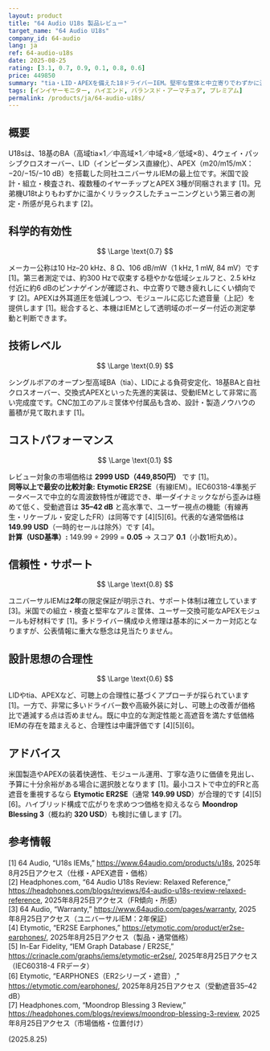 ```yaml
---
layout: product
title: "64 Audio U18s 製品レビュー"
target_name: "64 Audio U18s"
company_id: 64-audio
lang: ja
ref: 64-audio-u18s
date: 2025-08-25
rating: [3.1, 0.7, 0.9, 0.1, 0.8, 0.6]
price: 449850
summary: "tia・LID・APEXを備えた18ドライバーIEM。堅牢な筐体と中立寄りでわずかに温かい測定結果を示しますが、同等の機能・測定性能を満たす低価格IEMの存在によりコストパフォーマンスは極めて低いです。"
tags: [インイヤーモニター, ハイエンド, バランスド・アーマチュア, プレミアム]
permalink: /products/ja/64-audio-u18s/
---
```

## 概要

U18sは、18基のBA（高域tia×1／中高域×1／中域×8／低域×8）、4ウェイ・パッシブクロスオーバー、LID（インピーダンス直線化）、APEX（m20/m15/mX：−20/−15/−10 dB）を搭載した同社ユニバーサルIEMの最上位です。米国で設計・組立・検査され、複数種のイヤーチップとAPEX 3種が同梱されます [1]。兄弟機U18tよりもわずかに温かくリラックスしたチューニングという第三者の測定・所感が見られます [2]。

## 科学的有効性

$$ \Large \text{0.7} $$

メーカー公称は10 Hz–20 kHz、8 Ω、106 dB/mW（1 kHz, 1 mW, 84 mV）です [1]。第三者測定では、約300 Hzで収束する穏やかな低域シェルフと、2.5 kHz付近に約6 dBのピンナゲインが確認され、中立寄りで聴き疲れしにくい傾向です [2]。APEXは外耳道圧を低減しつつ、モジュールに応じた遮音量（上記）を提供します [1]。総合すると、本機はIEMとして透明域のボーダー付近の測定挙動と判断できます。

## 技術レベル

$$ \Large \text{0.9} $$

シングルボアのオープン型高域BA（tia）、LIDによる負荷安定化、18基BAと自社クロスオーバー、交換式APEXといった先進的実装は、受動IEMとして非常に高い完成度です。CNC加工のアルミ筐体や付属品も含め、設計・製造ノウハウの蓄積が見て取れます [1]。

## コストパフォーマンス

$$ \Large \text{0.1} $$

レビュー対象の市場価格は **2999 USD（449,850円）** です [1]。  
**同等以上で最安の比較対象:** **Etymotic ER2SE**（有線IEM）。IEC60318-4準拠データベースで中立的な周波数特性が確認でき、単一ダイナミックながら歪みは極めて低く、受動遮音は **35–42 dB** と高水準で、ユーザー視点の機能（有線再生・リケーブル・安定したFR）は同等です [4][5][6]。代表的な通常価格は **149.99 USD**（一時的セールは除外）です [4]。  
**計算（USD基準）:** 149.99 ÷ 2999 = **0.05** → スコア **0.1**（小数1桁丸め）。

## 信頼性・サポート

$$ \Large \text{0.8} $$

ユニバーサルIEMは**2年**の限定保証が明示され、サポート体制は確立しています [3]。米国での組立・検査と堅牢なアルミ筐体、ユーザー交換可能なAPEXモジュールも好材料です [1]。多ドライバー構成ゆえ修理は基本的にメーカー対応となりますが、公表情報に重大な懸念は見当たりません。

## 設計思想の合理性

$$ \Large \text{0.6} $$

LIDやtia、APEXなど、可聴上の合理性に基づくアプローチが採られています [1]。一方で、非常に多いドライバー数や高級外装に対し、可聴上の改善が価格比で逓減する点は否めません。既に中立的な測定性能と高遮音を満たす低価格IEMの存在を踏まえると、合理性は中庸評価です [4][5][6]。

## アドバイス

米国製造やAPEXの装着快適性、モジュール運用、丁寧な造りに価値を見出し、予算に十分余裕がある場合に選択肢となります [1]。最小コストで中立的FRと高遮音を重視するなら **Etymotic ER2SE**（通常 **149.99 USD**）が合理的です [4][5][6]。ハイブリッド構成で広がりを求めつつ価格を抑えるなら **Moondrop Blessing 3**（概ね約 **320 USD**）も検討に値します [7]。

## 参考情報

[1] 64 Audio, “U18s IEMs,” https://www.64audio.com/products/u18s, 2025年8月25日アクセス（仕様・APEX遮音・価格）  
[2] Headphones.com, “64 Audio U18s Review: Relaxed Reference,” https://headphones.com/blogs/reviews/64-audio-u18s-review-relaxed-reference, 2025年8月25日アクセス（FR傾向・所感）  
[3] 64 Audio, “Warranty,” https://www.64audio.com/pages/warranty, 2025年8月25日アクセス（ユニバーサルIEM：2年保証）  
[4] Etymotic, “ER2SE Earphones,” https://etymotic.com/product/er2se-earphones/, 2025年8月25日アクセス（製品・通常価格）  
[5] In-Ear Fidelity, “IEM Graph Database / ER2SE,” https://crinacle.com/graphs/iems/etymotic-er2se/, 2025年8月25日アクセス（IEC60318-4 FRデータ）  
[6] Etymotic, “EARPHONES（ER2シリーズ・遮音）,” https://etymotic.com/earphones/, 2025年8月25日アクセス（受動遮音35–42 dB）  
[7] Headphones.com, “Moondrop Blessing 3 Review,” https://headphones.com/blogs/reviews/moondrop-blessing-3-review, 2025年8月25日アクセス（市場価格・位置付け）

(2025.8.25)

